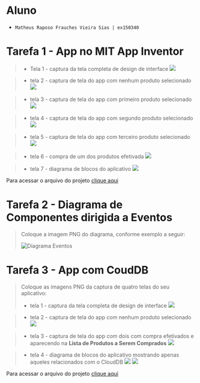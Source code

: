 # Aluno
* `Matheus Raposo Frauches Vieira Sias | ex150340`

# Tarefa 1 - App no MIT App Inventor

> * Tela 1 - captura da tela completa de design de interface
![](./images/tarefa1_design_completo.png)

> * tela 2 - captura de tela do app com nenhum produto selecionado
![](./images/tarefa1_lista_produtos.jpeg)

> * tela 3 - captura de tela do app com primeiro produto selecionado
![](./images/tarefa1_detalhes_produto1.jpeg)

> * tela 4 - captura de tela do app com segundo produto selecionado
![](./images/tarefa1_detalhes_produto2.jpeg)

> * tela 5 - captura de tela do app com terceiro produto selecionado
![](./images/tarefa1_detalhes_produto3.jpeg)

> * tela 6 - compra de um dos produtos efetivada
![](./images/tarefa1_produto3_produto3.jpeg)

> * tela 7 - diagrama de blocos do aplicativo
![](./images/tarefa1_diagrama_blocos.png)


Para acessar o arquivo do projeto [clique aqui](./app/frauches_marketplace.aia)


# Tarefa 2 - Diagrama de Componentes dirigida a Eventos

> Coloque a imagem PNG do diagrama, conforme exemplo a seguir:
>
> ![Diagrama Eventos](./images/tarefa2_diagrama_blocos.png)

# Tarefa 3 - App com CoudDB

> Coloque as imagens PNG da captura de quatro telas do seu aplicativo:
> * tela 1 - captura da tela completa de design de interface
![](./images/tarefa3_design_completo.png)

> * tela 2 - captura de tela do app com nenhum produto selecionado
![](./images/tarefa3_lista_produtos.jpeg)

> * tela 3 - captura de tela do app com dois com compra efetivados e aparecendo na **Lista de Produtos a Serem Comprados**
![](./images/tarefa3_produtos_comprados.jpeg)

> * tela 4 - diagrama de blocos do aplicativo mostrando apenas aqueles relacionados com o CloudDB
![](./images/tarefa3_diagrama_blocos_clouddb.png)
![](./images/tarefa3_diagrama_blocos_clouddb2.png)

Para acessar o arquivo do projeto [clique aqui](./app/frauches_marketplace_clouddb.aia)
